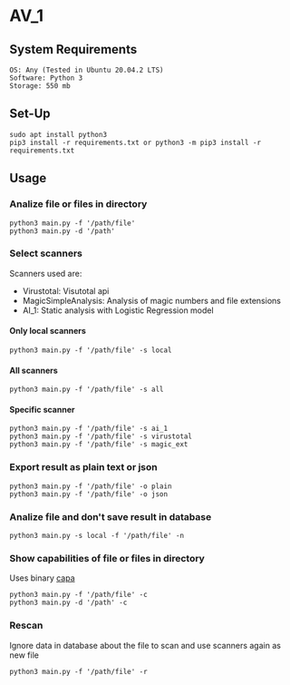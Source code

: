 # AV_1

## System Requirements
```
OS: Any (Tested in Ubuntu 20.04.2 LTS)
Software: Python 3
Storage: 550 mb
```

## Set-Up
```
sudo apt install python3
pip3 install -r requirements.txt or python3 -m pip3 install -r requirements.txt
```

## Usage
### Analize file or files in directory
```
python3 main.py -f '/path/file'
python3 main.py -d '/path'
```
### Select scanners
Scanners used are:
* Virustotal: Visutotal api
* MagicSimpleAnalysis: Analysis of magic numbers and file extensions
* AI_1: Static analysis with Logistic Regression model

#### Only local scanners
```
python3 main.py -f '/path/file' -s local
```
#### All scanners
```
python3 main.py -f '/path/file' -s all
```
#### Specific scanner
```
python3 main.py -f '/path/file' -s ai_1
python3 main.py -f '/path/file' -s virustotal
python3 main.py -f '/path/file' -s magic_ext
```
### Export result as plain text or json
```
python3 main.py -f '/path/file' -o plain
python3 main.py -f '/path/file' -o json
```
### Analize file and don't save result in database
```
python3 main.py -s local -f '/path/file' -n
```
### Show capabilities of file or files in directory
Uses binary [capa](https://github.com/fireeye/capa)
```
python3 main.py -f '/path/file' -c
python3 main.py -d '/path' -c
```
### Rescan
Ignore data in database about the file to scan and use scanners again as new file
```
python3 main.py -f '/path/file' -r
```




